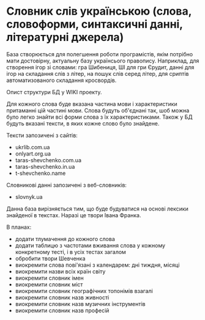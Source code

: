 # Словник слів українською (слова, словоформи, синтаксичні данні, літературні джерела)

База створюється для полегшення роботи програмістів, якім потрібно мати достовірну, актуальну базу українсього правопису. Наприклад, для створення ігор зі словами: гра Шибениця, ШІ для гри Єрудит, данні для ігор на складання слів з літер, на пошук слів серед літер, для сриптів автоматизованого складання кросвордів.

Опист структури БД у WIKI проекту.

Для кожного слова буде вказана частина мови і характеристики притаманні цій частині мови. Слова будуть об'єднані так, шоб можна було легко знайти всі форми слова з їх характеристиками. Також у БД будуть вказані тексти, в яких кожне слово було знайдене.

Тексти запозичені з сайтів:
- ukrlib.com.ua
- onlyart.org.ua
- taras-shevchenko.com.ua
- taras-shevchenko.in.ua
- t-shevchenko.name

Словникові данні запозичені з веб-словників:
- slovnyk.ua

Данна база вирізняється тим, що буде будуватися на основі лексики знайденої в текстах. Наразі це твори Івана Франка.

В планах:

- додати тлумачення до кожного слова
- додати таблицю з частотами вживання слова у кожному конкретному тесті, і в усіх тестах загалом
- обробити твори Шевченка
- виокремити слова пові'язані з календарем: дні тиждня, місяці
- виокремити назви всіх країн світу
- виокремити словник імен
- виокремити словник міст
- виокремити словник географічних топонімів взагалі
- виокремити словник назв живності
- виокремити словник назв музичних інструментів
- виокремити словник назв професій
